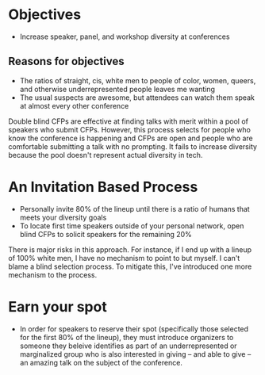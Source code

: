 # Objectives
* Increase speaker, panel, and workshop diversity at conferences

## Reasons for objectives
* The ratios of straight, cis, white men to people of color, women, queers, and otherwise underrepresented people leaves me wanting
* The usual suspects are awesome, but attendees can watch them speak at almost every other conference

Double blind CFPs are effective at finding talks with merit within a pool of speakers who submit CFPs. However, this process selects for people who know the conference is happening and CFPs are open and people who are comfortable submitting a talk with no prompting. It fails to increase diversity because the pool doesn't represent actual diversity in tech.

# An Invitation Based Process
* Personally invite 80% of the lineup until there is a ratio of humans that meets your diversity goals
* To locate first time speakers outside of your personal network, open blind CFPs to solicit speakers for the remaining 20%

There is major risks in this approach. For instance, if I end up with a lineup of 100% white men, I have no mechanism to point to but myself. I can't blame a blind selection process. To mitigate this, I've introduced one more mechanism to the process.

# Earn your spot
* In order for speakers to reserve their spot (specifically those selected for the first 80% of the lineup), they must introduce organizers to someone they beleive identifies as part of an underrepresented or marginalized group who is also interested in giving – and able to give – an amazing talk on the subject of the conference.
